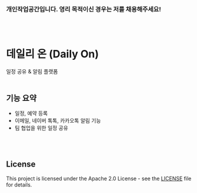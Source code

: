 ### 개인작업공간입니다. 영리 목적이신 경우는 저를 채용해주세요!
<br>
<br>

# 데일리 온 (Daily On)
일정 공유 & 알림 플랫폼
<br>
<br>
## 기능 요약
- 일정, 예약 등록
- 이메일, 네이버 톡톡, 카카오톡 알림 기능
- 팀 협업을 위한 일정 공유


<br>
<br>

## License
This project is licensed under the Apache 2.0 License - see the [LICENSE](LICENSE) file for details.

